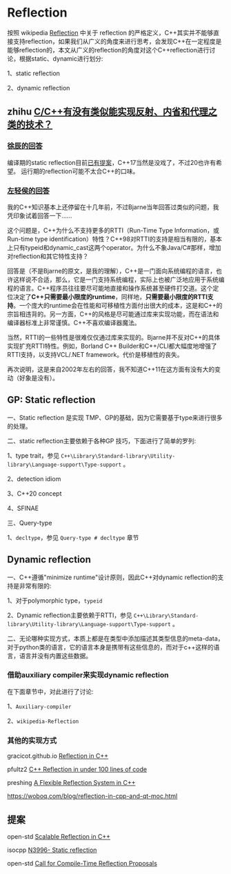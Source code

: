 # Reflection

按照 wikipedia [Reflection](https://en.wikipedia.org/wiki/Reflection_(computer_programming)) 中关于 reflection 的严格定义，C++其实并不能够直接支持reflection，如果我们从广义的角度来进行思考，会发现C++在一定程度是能够reflection的，本文从广义的reflection的角度对这个C++reflection进行讨论，根据static、dynamic进行划分:

1、static reflection 

2、dynamic reflection

## zhihu [C/C++有没有类似能实现反射、内省和代理之类的技术？](https://www.zhihu.com/question/30608733)



### [徐辰的回答](https://www.zhihu.com/question/30608733/answer/94982704) 

编译期的static reflection目前[已有提案](https://link.zhihu.com/?target=https%3A//isocpp.org/files/papers/n3996.pdf)，C++17当然是没戏了，不过20也许有希望。
运行期的reflection可能不太合C++的口味。

### [左轻侯的回答](https://www.zhihu.com/question/30608733/answer/49093857) 

我的C++知识基本上还停留在十几年前，不过Bjarne当年回答过类似的问题，我凭印象试着回答一下……

这个问题是，C++为什么不支持更多的RTTI（Run-Time Type Information，或Run-time type identification）特性？C++98对RTTI的支持是相当有限的，基本上只有typeid和dynamic_cast这两个operator。为什么不象Java/C#那样，增加对reflection和其它特性支持？

回答是（不是Bjarne的原文，是我的理解），C++是一门面向系统编程的语言，也许这样说不合适，那么，它是一门支持系统编程，实际上也被广泛地应用于系统编程的语言。C++程序员往往要尽可能地直接和操作系统甚至硬件打交道。这个定位决定了**C++只需要最小限度的runtime**，同样地，**只需要最小限度的RTTI支持**。一个庞大的runtime会在性能和可移植性方面付出很大的成本，这是和C++的宗旨相违背的。另一方面，C++的风格是尽可能通过库来实现功能，而在语法和编译器标准上非常谨慎。C++不喜欢编译器魔法。

当然，RTTI的一些特性是很难仅仅通过库来实现的。Bjarne并不反对C++的具体实现扩充RTTI特性。例如，Borland C++ Builder和C++/CLI都大幅度地增强了RTTI支持，以支持VCL/.NET framework。代价是移植性的丧失。

再次说明，这是来自2002年左右的回答，我不知道C++11在这方面有没有大的变动（好象是没有）。

## GP: Static reflection

一、Static reflection 是实现 TMP、GP的基础，因为它需要基于type来进行很多的处理。

二、static reflection主要依赖于各种GP 技巧，下面进行了简单的罗列:

1、type trait，参见 `C++\Library\Standard-library\Utility-library\Language-support\Type-support` 。

2、detection idiom

3、C++20 concept

4、SFINAE

三、Query-type

1、`decltype`，参见 `Query-type # decltype` 章节 

## Dynamic reflection

一、C++遵循"minimize runtime"设计原则，因此C++对dynamic reflection的支持是非常有限的:

1、对于polymorphic type，`typeid`

2、Dynamic reflection主要依赖于RTTI，参见  `C++\Library\Standard-library\Utility-library\Language-support\Type-support` 。

二、无论哪种实现方式，本质上都是在类型中添加描述其类型信息的meta-data，对于python类的语言，它的语言本身是携带有这些信息的，而对于c++这样的语言，语言并没有内置这些数据。

### 借助auxiliary compiler来实现dynamic reflection

在下面章节中，对此进行了讨论:

1、`Auxiliary-compiler`

2、`wikipedia-Reflection`

### 其他的实现方式

gracicot.github.io [Reflection in C++](https://gracicot.github.io/reflection/2018/04/03/reflection-present.html)

pfultz2 [C++ Reflection in under 100 lines of code](http://pfultz2.com/blog/2012/07/31/reflection-in-under-100-lines/)

preshing  [A Flexible Reflection System in C++](https://preshing.com/20180116/a-primitive-reflection-system-in-cpp-part-1/)

https://woboq.com/blog/reflection-in-cpp-and-qt-moc.html



## 提案

open-std [Scalable Reflection in C++](http://www.open-std.org/jtc1/sc22/wg21/docs/papers/2018/p1240r0.pdf)

isocpp [N3996- Static reflection](https://isocpp.org/files/papers/n3996.pdf)

open-std [Call for Compile-Time Reflection Proposals](http://www.open-std.org/jtc1/sc22/wg21/docs/papers/2013/n3814.html)

